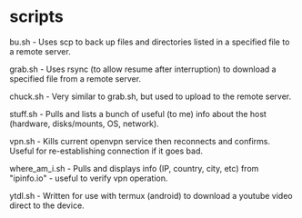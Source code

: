 # scripts

bu.sh - Uses scp to back up files and directories listed in a specified file to a remote server.

grab.sh - Uses rsync (to allow resume after interruption) to download a specified file from a remote server.

chuck.sh - Very similar to grab.sh, but used to upload to the remote server.

stuff.sh - Pulls and lists a bunch of useful (to me) info about the host (hardware, disks/mounts, OS, network).

vpn.sh - Kills current openvpn service then reconnects and confirms.  Useful for re-establishing connection if it goes bad.

where_am_i.sh - Pulls and displays info (IP, country, city, etc) from "ipinfo.io" - useful to verify vpn operation.

ytdl.sh - Written for use with termux (android) to download a youtube video direct to the device.
